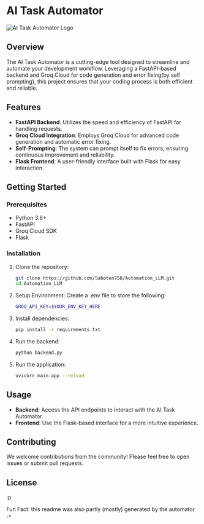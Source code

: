 
# AI Task Automator

![AI Task Automator Logo](https://images6.alphacoders.com/139/1390760.jpg)

## Overview
The AI Task Automator is a cutting-edge tool designed to streamline and automate your development workflow. Leveraging a FastAPI-based backend and Groq Cloud for code generation and error fixing(by self prompting), this project ensures that your coding process is both efficient and reliable.

## Features
- **FastAPI Backend**: Utilizes the speed and efficiency of FastAPI for handling requests.
- **Groq Cloud Integration**: Employs Groq Cloud for advanced code generation and automatic error fixing.
- **Self-Prompting**: The system can prompt itself to fix errors, ensuring continuous improvement and reliability.
- **Flask Frontend**: A user-friendly interface built with Flask for easy interaction.

## Getting Started
### Prerequisites
- Python 3.8+
- FastAPI
- Groq Cloud SDK
- Flask

### Installation
1. Clone the repository:
   ```bash
   git clone https://github.com/Saboten758/Automation_LLM.git
   cd Automation_LLM
   ```
2. Setup Environment: Create a .env file to store the following:
   ```bash
   GROQ_API_KEY=$YOUR_ENV_KEY_HERE
   ```
2. Install dependencies:
   ```bash
   pip install -r requirements.txt
   ```

3. Run the backend:
   ```bash
   python backend.py
   ```

4. Run the application:
   ```bash
   uvicorn main:app --reload
   ```

## Usage
- **Backend**: Access the API endpoints to interact with the AI Task Automator.
- **Frontend**: Use the Flask-based interface for a more intuitive experience.

## Contributing
We welcome contributions from the community! Please feel free to open issues or submit pull requests.

## License
:p

Fun Fact: this readme was also partly (mostly) generated by the automator :>
